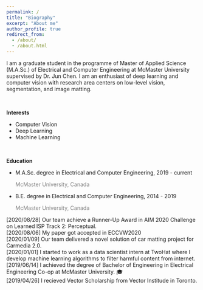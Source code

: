 ```yaml
---
permalink: /
title: "Biography"
excerpt: "About me"
author_profile: true
redirect_from: 
  - /about/
  - /about.html
---
```

I am a graduate student in the programme of Master of Applied Science (M.A.Sc.) of Electrical and Computer Engineering at McMaster University supervised by Dr. Jun Chen. I am an enthusiast of deep learning and computer vision with research area centers on low-level vision, segmentation, and image matting.

<br/>

**Interests**
* Computer Vision
* Deep Learning
* Machine Learning

<br/>

**Education**
* M.A.Sc. degree in Electrical and Computer Engineering,
  2019 - current   
  <p style="color:grey">McMaster University, Canada</p>
* B.E. degree in Electrical and Computer Engineering,
  2014 - 2019  
  <p style="color:grey">McMaster University, Canada</p>


[2020/08/28] Our team achieve a Runner-Up Award in AIM 2020 Challenge on Learned ISP Track 2: Perceptual.  
[2020/08/06] My paper got accepted in ECCVW2020  
[2020/01/09] Our team delivered a novel solution of car matting project for Carmedia 2.0.  
[2020/01/01] I started to work as a data scientist intern at TwoHat where I develop machine learning algorithms to filter harmful content from internet.  
[2019/06/14] I achieved the degree of Bachelor of Engineering in Electrical Engineering Co-op at McMaster University. 🎓   
[2019/04/26] I recieved Vector Scholarship from Vector Institude in Toronto.   
